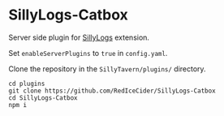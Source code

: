 # SillyLogs-Catbox

Server side plugin for [SillyLogs](https://github.com/RedIceCider/SillyLogs) extension.

Set `enableServerPlugins` to `true` in `config.yaml`.

Clone the repository in the `SillyTavern/plugins/` directory.

```
cd plugins
git clone https://github.com/RedIceCider/SillyLogs-Catbox
cd SillyLogs-Catbox
npm i
```